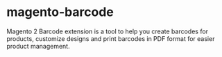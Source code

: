 # magento-barcode
Magento 2 Barcode extension is a tool to help you create barcodes for products, customize designs and print barcodes in PDF format for easier product management.
